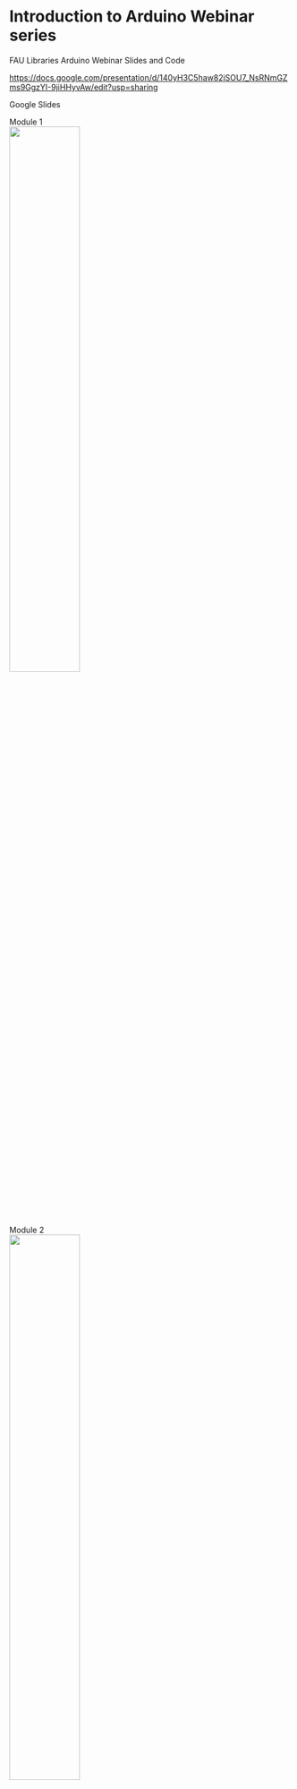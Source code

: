 # Introduction to Arduino Webinar series
FAU Libraries Arduino Webinar Slides and Code

https://docs.google.com/presentation/d/140yH3C5haw82jSOU7_NsRNmGZms9GgzYI-9jiHHyvAw/edit?usp=sharing

Google Slides 

Module 1<br/>
[<img src="https://img.youtube.com/vi/PLjWV6wcQYE/maxresdefault.jpg" width="50%">](https://youtu.be/PLjWV6wcQYE)

Module 2<br/>
[<img src="https://img.youtube.com/vi/ebqfjJiBUPc/maxresdefault.jpg" width="50%">](https://youtu.be/ebqfjJiBUPc)


# Videos

SOS Example Video (click on image to view)<br/>

[<img src="https://img.youtube.com/vi/8JFSBKLtBFI/maxresdefault.jpg" width="50%">](https://youtu.be/8JFSBKLtBFI)

Motor Basics Example Video (click on image to view)<br/>

[<img src="https://img.youtube.com/vi/4gyvQvmvYio/maxresdefault.jpg" width="50%">](https://youtu.be/4gyvQvmvYio)

